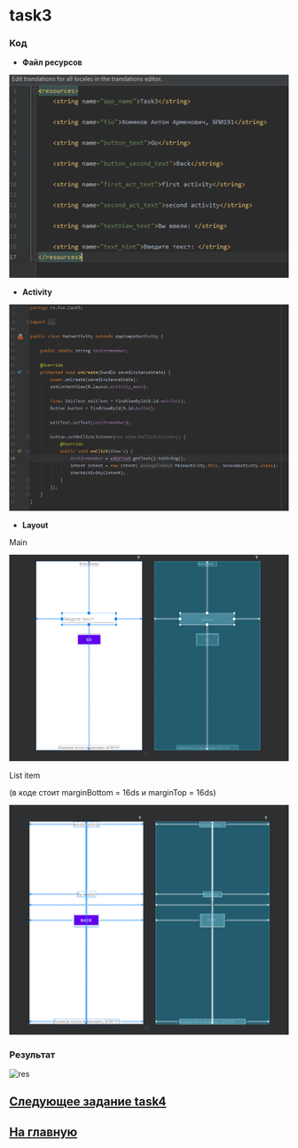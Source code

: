 # task3
### Код 

* **Файл ресурсов**

![str](https://github.com/antonkhmv/android_dz/blob/main/task3/img/str.png)

* **Activity**

![main](https://github.com/antonkhmv/android_dz/blob/main/task3/img/main.png)

* **Layout**

Main

![main_lay](https://github.com/antonkhmv/android_dz/blob/main/task3/img/main_lay.png)
 
List item

(в коде стоит marginBottom = 16ds и marginTop = 16ds)

![sec_lay](https://github.com/antonkhmv/android_dz/blob/main/task3/img/sec_lay.png)
 
### Результат

![res](https://github.com/antonkhmv/android_dz/blob/main/task3/img/res.png)

## [Следующее задание task4](../task4)

## [На главную](/../../)
